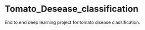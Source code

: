 # Tomato_Desease_classification
 End to end deep learning project for tomato disease classification.
